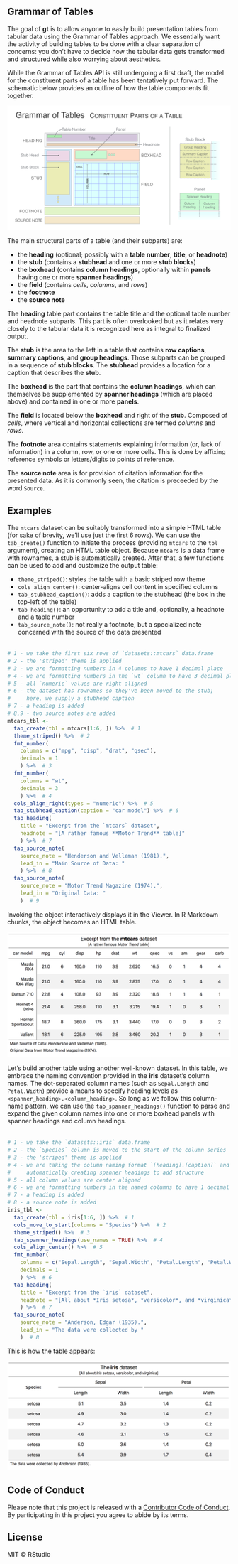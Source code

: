 
<!-- README.md is generated from README.Rmd. Please edit that file -->

## Grammar of Tables

The goal of **gt** is to allow anyone to easily build presentation
tables from tabular data using the Grammar of Tables approach. We
essentially want the activity of building tables to be done with a clear
separation of concerns: you don’t have to decide how the tabular data
gets transformed and structured while also worrying about aesthetics.

While the Grammar of Tables API is still undergoing a first draft, the
model for the constituent parts of a table has been tentatively put
forward. The schematic below provides an outline of how the table
components fit together.

<img src="man/figures/gt_parts_of_a_table.png">

The main structural parts of a table (and their subparts) are:

  - the **heading** (optional; possibly with a **table number**,
    **title**, or **headnote**)
  - the **stub** (contains a **stubhead** and one or more **stub
    blocks**)
  - the **boxhead** (contains **column headings**, optionally within
    **panels** having one or more **spanner headings**)
  - the **field** (contains *cells*, *columns*, and *rows*)
  - the **footnote**
  - the **source note**

The **heading** table part contains the table title and the optional
table number and headnote subparts. This part is often overlooked but as
it relates very closely to the tabular data it is recognized here as
integral to finalized output.

The **stub** is the area to the left in a table that contains **row
captions**, **summary captions**, and **group headings**. Those subparts
can be grouped in a sequence of **stub blocks**. The **stubhead**
provides a location for a caption that describes the **stub**.

The **boxhead** is the part that contains the **column headings**, which
can themselves be supplemented by **spanner headings** (which are placed
above) and contained in one or more **panels**.

The **field** is located below the **boxhead** and right of the
**stub**. Composed of *cells*, where vertical and horizontal collections
are termed *columns* and *rows*.

The **footnote** area contains statements explaining information (or,
lack of information) in a column, row, or one or more cells. This is
done by affixing reference symbols or letters/digits to points of
reference.

The **source note** area is for provision of citation information for
the presented data. As it is commonly seen, the citation is preceeded by
the word `Source`.

## Examples

The `mtcars` dataset can be suitably transformed into a simple HTML
table (for sake of brevity, we’ll use just the first 6 rows). We can use
the `tab_create()` function to initiate the process (providing `mtcars`
to the `tbl` argument), creating an HTML table object. Because `mtcars`
is a data frame with rownames, a stub is automatically created. After
that, a few functions can be used to add and customize the output table:

  - `theme_striped()`: styles the table with a basic striped row theme
  - `cols_align_center()`: center-aligns cell content in specified
    columns
  - `tab_stubhead_caption()`: adds a caption to the stubhead (the box in
    the top-left of the table)
  - `tab_heading()`: an opportunity to add a title and, optionally, a
    headnote and a table number
  - `tab_source_note()`: not really a footnote, but a specialized note
    concerned with the source of the data presented

<!-- end list -->

``` r

# 1 - we take the first six rows of `datasets::mtcars` data.frame
# 2 - the 'striped' theme is applied
# 3 - we are formatting numbers in 4 columns to have 1 decimal place
# 4 - we are formatting numbers in the `wt` column to have 3 decimal places
# 5 - all `numeric` values are right aligned
# 6 - the dataset has rownames so they've been moved to the stub;
#     here, we supply a stubhead caption
# 7 - a heading is added
# 8,9 - two source notes are added
mtcars_tbl <-
  tab_create(tbl = mtcars[1:6, ]) %>%  # 1
  theme_striped() %>%  # 2
  fmt_number(
    columns = c("mpg", "disp", "drat", "qsec"),
    decimals = 1
    ) %>%  # 3
  fmt_number(
    columns = "wt",
    decimals = 3
    ) %>%  # 4
  cols_align_right(types = "numeric") %>%  # 5
  tab_stubhead_caption(caption = "car model") %>%  # 6
  tab_heading(
    title = "Excerpt from the `mtcars` dataset",
    headnote = "[A rather famous **Motor Trend** table]"
    ) %>%  # 7
  tab_source_note(
    source_note = "Henderson and Velleman (1981).",
    lead_in = "Main Source of Data: "
    ) %>%  # 8
  tab_source_note(
    source_note = "Motor Trend Magazine (1974).",
    lead_in = "Original Data: "
    )  # 9
```

Invoking the object interactively displays it in the Viewer. In R
Markdown chunks, the object becomes an HTML table.

<img src="man/figures/mtcars.png">

Let’s build another table using another well-known dataset. In this
table, we embrace the naming convention provided in the **iris**
dataset’s column names. The dot-separated column names (such as
`Sepal.Length` and `Petal.Width`) provide a means to specify heading
levels as `<spanner_heading>.<column_heading>`. So long as we follow
this column-name pattern, we can use the `tab_spanner_headings()`
function to parse and expand the given column names into one or more
boxhead panels with spanner headings and column headings.

``` r

# 1 - we take the `datasets::iris` data.frame
# 2 - the `Species` column is moved to the start of the column series
# 3 - the 'striped' theme is applied
# 4 - we are taking the column naming format `[heading].[caption]` and
#     automatically creating spanner headings to add structure
# 5 - all column values are center aligned
# 6 - we are formatting numbers in the named columns to have 1 decimal place
# 7 - a heading is added
# 8 - a source note is added
iris_tbl <-
  tab_create(tbl = iris[1:6, ]) %>%  # 1
  cols_move_to_start(columns = "Species") %>%  # 2
  theme_striped() %>%  # 3
  tab_spanner_headings(use_names = TRUE) %>%  # 4
  cols_align_center() %>%  # 5
  fmt_number(
    columns = c("Sepal.Length", "Sepal.Width", "Petal.Length", "Petal.Width"),
    decimals = 1
    ) %>%  # 6
  tab_heading(
    title = "Excerpt from the `iris` dataset",
    headnote = "[All about *Iris setosa*, *versicolor*, and *virginica*]"
    ) %>%  # 7
  tab_source_note(
    source_note = "Anderson, Edgar (1935).",
    lead_in = "The data were collected by "
    )  # 8
```

This is how the table appears:

<img src="man/figures/iris.png">

## Code of Conduct

Please note that this project is released with a [Contributor Code of
Conduct](CODE_OF_CONDUCT.md). By participating in this project you agree
to abide by its terms.

## License

MIT © RStudio
